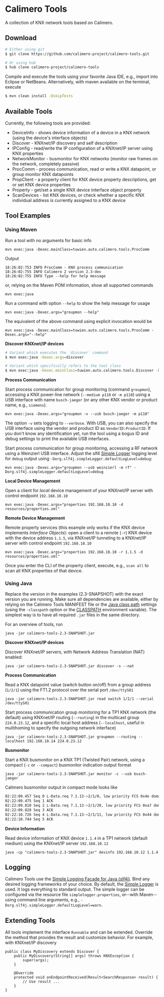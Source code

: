 Calimero Tools
==============

A collection of KNX network tools based on Calimero.

Download
--------

~~~ sh
# Either using git
$ git clone https://github.com/calimero-project/calimero-tools.git

# Or using hub
$ hub clone calimero-project/calimero-tools
~~~

Compile and execute the tools using your favorite Java IDE, e.g., import into Eclipse or NetBeans. Alternatively, with maven available on the terminal, execute

~~~ sh
$ mvn clean install -DskipTests
~~~


Available Tools
---------------

Currently, the following tools are provided:

* DeviceInfo - shows device information of a device in a KNX network (using the device's interface objects)
* Discover - KNXnet/IP discovery and self description
* IPConfig - read/write the IP configuration of a KNXnet/IP server using KNX properties
* NetworkMonitor - busmonitor for KNX networks (monitor raw frames on the network, completely passive)
* ProcComm - process communication, read or write a KNX datapoint, or group monitor KNX datapoints
* PropClient - a property client for KNX device property descriptions, get or set KNX device properties
* Property - get/set a single KNX device interface object property
* ScanDevices - list KNX devices, or check whether a specific KNX individual address is currently assigned to a KNX device


Tool Examples
-------------

### Using Maven

Run a tool with no arguments for basic info

	mvn exec:java -Dexec.mainClass=tuwien.auto.calimero.tools.ProcComm 

Output

	18:26:02:753 INFO ProcComm - KNX process communication
	18:26:02:755 INFO Calimero 2 version 2.3-dev
	18:26:02:755 INFO Type --help for help message

or, relying on the Maven POM information, show all supported commands

	mvn exec:java
	
Run a command with option `--help` to show the help message for usage

	mvn exec:java -Dexec.args="groupmon --help"

The equivalent of the above command using explicit invocation would be

	mvn exec:java -Dexec.mainClass=tuwien.auto.calimero.tools.ProcComm -Dexec.args="--help"

**Discover KNXnet/IP devices**

~~~ sh
# Variant which executes the `discover` command 
$ mvn exec:java -Dexec.args=discover

# Variant which specifically refers to the tool class
$ mvn exec:java -Dexec.mainClass=tuwien.auto.calimero.tools.Discover -Dexec.args=--search
~~~

**Process Communication**

Start process communication for group monitoring (command `groupmon`), accessing a KNX power-line network (`--medium p110` or `-m p110`) using a USB interface with name `busch-jaeger` (or any other KNX vendor or product name, e.g., `siemens`).

	mvn exec:java -Dexec.args="groupmon -v --usb busch-jaeger -m p110"
	
The option `-v` sets logging to `--verbose`. With USB, you can also specify the USB interface using the vendor and product ID as `VendorID:ProductID`. If you don't know any identification yet, run the tool using a bogus ID and debug settings to print the available USB interfaces. 
	
Start process communication for group monitoring, accessing a RF network using a Weinzierl USB interface. Adjust the slf4 [Simple Logger](http://www.slf4j.org/api/org/slf4j/impl/SimpleLogger.html) logging level for `debug` output using `-Dorg.slf4j.simpleLogger.defaultLogLevel=debug`:

	mvn exec:java -Dexec.args="groupmon --usb weinzierl -m rf" -Dorg.slf4j.simpleLogger.defaultLogLevel=debug

**Local Device Management**

Open a client for _local_ device management of your KNXnet/IP server with control endpoint `192.168.10.10`

	mvn exec:java -Dexec.args="properties 192.168.10.10 -d resources/properties.xml"

**Remote Device Management**

Remote property services (this example only works if the KNX device implements _Interface Objects_): open a client to a 
remote (`-r`) KNX device with the device address `1.1.5`, via KNXnet/IP tunneling to a KNXnet/IP server with control 
endpoint `192.168.10.10`

	mvn exec:java -Dexec.args="properties 192.168.10.10 -r 1.1.5 -d resources/properties.xml"

Once you enter the CLI of the property client, execute, e.g., `scan all` to scan all KNX properties of that device.



### Using Java

Replace the version in the examples (2.3-SNAPSHOT) with the exact version you are running. Make sure all dependencies are available, either by relying on the Calimero Tools MANIFEST file or the [Java class path](https://docs.oracle.com/javase/8/docs/technotes/tools/windows/classpath.html) settings (using the `-classpath` option or the [CLASSPATH](https://docs.oracle.com/javase/tutorial/essential/environment/paths.html) environment variable). The simplest way is to have all required `.jar` files in the same directory.

For an overview of tools, run

	java -jar calimero-tools-2.3-SNAPSHOT.jar

**Discover KNXnet/IP devices**

Discover KNXnet/IP servers, with Network Address Translation (NAT) enabled:

	java -jar calimero-tools-2.3-SNAPSHOT.jar discover -s --nat

**Process Communication**

Read a KNX datapoint value (switch button on/off) from a group address (`1/2/1`) using the FT1.2 protocol over the serial port `/dev/ttyS01`

	java -jar calimero-tools-2.3-SNAPSHOT.jar read switch 1/2/1 --serial /dev/ttyS01

Start process communication group monitoring for a TP1 KNX network (the default) using KNXnet/IP routing (`--routing`) in the multicast group `224.0.23.12`, and a specific local host address (`--localhost`, useful in multihoming to specify the outgoing network interface)

	java -jar calimero-tools-2.3-SNAPSHOT.jar groupmon --routing --localhost 192.168.10.14 224.0.23.12

**Busmonitor**

Start a KNX busmonitor on a KNX TP1 (Twisted Pair) network, using a compact (`-c` or `--compact`) busmonitor indication output format

	java -jar calimero-tools-2.3-SNAPSHOT.jar monitor -c --usb busch-jaeger

Calimero busmonitor output in compact mode looks like

~~~ sh
02:22:09.457 Seq 0 L-Data.req 7.1.13->2/1/0, low priority FCS 0x4e domain 0x6f, tpdu 00 81: T_Group, A_Group.write 01
02:22:09.475 Seq 1 ACK
02:22:09.810 Seq 2 L-Data.req 7.1.13->2/1/20, low priority FCS 0xa7 domain 0x6f, tpdu 00 80 ff: T_Group, A_Group.write ff
02:22:09.828 Seq 3 ACK
02:22:10.726 Seq 4 L-Data.req 7.1.13->2/1/11, low priority FCS 0x44 domain 0x6f, tpdu 00 80: T_Group, A_Group.write 00
02:22:10.744 Seq 5 ACK
~~~

**Device Information**

Read device information of KNX device `1.1.4` in a TP1 network (default medium) using the KNXnet/IP server `192.168.10.12`

	java -cp "calimero-tools-2.3-SNAPSHOT.jar" devinfo 192.168.10.12 1.1.4


Logging
-------

Calimero Tools use the [Simple Logging Facade for Java (slf4j)](http://www.slf4j.org/). Bind any desired logging frameworks of your choice. By default, the [Simple Logger](http://www.slf4j.org/api/org/slf4j/impl/SimpleLogger.html) is used. It logs everything to standard output. The simple logger can be configured via the resource file `simplelogger.properties`, or--with Maven--using command line arguments, e.g., `-Dorg.slf4j.simpleLogger.defaultLogLevel=warn`.

Extending Tools
---------------

All tools implement the interface `Runnable` and can be extended.
Override the method that provides the result and customize behavior. For example, with KNXnet/IP discovery

```
public class MyDiscovery extends Discover {
	public MyDiscovery(String[] args) throws KNXException {
		super(args);
	}

	@Override
	protected void onEndpointReceived(Result<SearchResponse> result) {
		// Use result ...
	}
}
```

